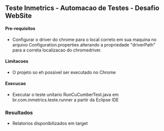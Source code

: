 ## Teste Inmetrics - Automacao de Testes - Desafio WebSite

#### Pre-requisitos
- Configurar o driver do chrome para o local correto em sua maquina no arquivo Configuration.properties 
alterando a propriedade "driverPath" para a correta localizacao do chromedriver.

#### Limitacoes
- O projeto so eh possivel ser executado no Chrome

#### Execucao
- Executar o teste unitario RunCuCumberTest.java em br.com.inmetrics.teste.runner a partir da Eclipse IDE

### Resultados

- Relatorios disponibilizados em target

